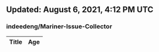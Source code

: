 ## Updated: August 6, 2021, 4:12 PM UTC


### indeedeng/Mariner-Issue-Collector
|**Title**|**Age**|
|:----|:----|